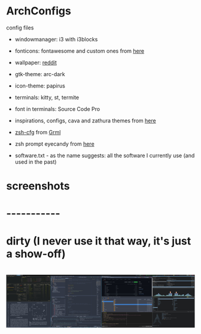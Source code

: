 # ArchConfigs
config files
* windowmanager: i3 with i3blocks
* fonticons: fontawesome and custom ones from [here](http://kumarcode.com/Colorful-i3/)
* wallpaper: [reddit](https://www.reddit.com/r/StarWars/comments/idvjce/literally_every_star_wars_character_in_one_single/)
* gtk-theme: arc-dark
* icon-theme: papirus
* terminals: kitty, st, termite
* font in terminals: Source Code Pro
* inspirations, configs, cava and zathura themes from [here](http://github.com/lokesh-krishna/dotfiles)
* [zsh-cfg](https://raw.githubusercontent.com/grml/grml-etc-core/master/etc/zsh/zshrc) from [Grml](https://grml.org)
* zsh prompt eyecandy from [here](https://github.com/romkatv/powerlevel10k)

* software.txt - as the name suggests: all the software I currently use (and
  used in the past)


# screenshots
# -----------
# dirty (I never use it that way, it's just a show-off)
#
# ![Dirty Desktop](screenshots/fakedirty.jpg)

